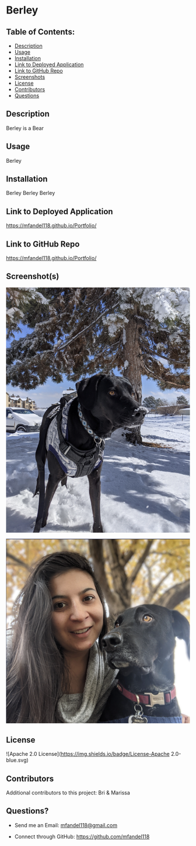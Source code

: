 # Berley

## Table of Contents:

- [Description](#description)
- [Usage](#usage)
- [Installation](#installation)
- [Link to Deployed Application](#link-to-deployed-application)
- [Link to GitHub Repo](#link-to-github-repo)
- [Screenshots](#screenshots)
- [License](#license)
- [Contributors](#contributors)
- [Questions](#questions)

## Description

Berley is a Bear

## Usage

Berley

## Installation

Berley Berley Berley

## Link to Deployed Application

https://mfandel118.github.io/Portfolio/

## Link to GitHub Repo

https://mfandel118.github.io/Portfolio/

## Screenshot(s)

![Berley Bear](./assets/berl1.png)

![Berl and Me](./assets/berl2.png)

## License

![Apache 2.0 License](https://img.shields.io/badge/License-Apache 2.0-blue.svg)

## Contributors

Additional contributors to this project: Bri & Marissa

## Questions?

- Send me an Email: mfandel118@gmail.com

- Connect through GitHub: https://github.com/mfandel118
